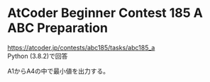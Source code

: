 # AtCoder Beginner Contest 185 A ABC Preparation  
https://atcoder.jp/contests/abc185/tasks/abc185_a  
Python (3.8.2)で回答  

A1からA4の中で最小値を出力する。

